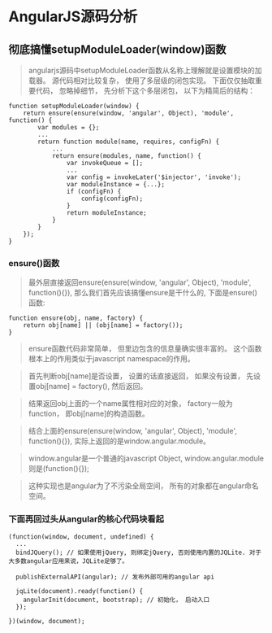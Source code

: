 AngularJS源码分析
=================


彻底搞懂setupModuleLoader(window)函数
----------------------------------------
> angularjs源码中setupModuleLoader函数从名称上理解就是设置模块的加载器。 源代码相对比较复杂， 使用了多层级的闭包实现。 下面仅仅抽取重要代码， 忽略掉细节， 先分析下这个多层闭包， 以下为精简后的结构：

```
function setupModuleLoader(window) {
    return ensure(ensure(window, 'angular', Object), 'module', function() {
        var modules = {};
        ...
        return function module(name, requires, configFn) {
            ...
            return ensure(modules, name, function() {
                var invokeQueue = [];
                ...
                var config = invokeLater('$injector', 'invoke');
                var moduleInstance = {...};
                if (configFn) {
                    config(configFn);
                }
                return moduleInstance;
            }
        }
    });
}
```
### ensure()函数
> 最外层直接返回ensure(ensure(window, 'angular', Object), 'module', function(){}), 那么我们首先应该搞懂ensure是干什么的, 下面是ensure()函数:

```
function ensure(obj, name, factory) {
    return obj[name] || (obj[name] = factory());
}
```

> ensure函数代码非常简单， 但里边包含的信息量确实很丰富的。 这个函数根本上的作用类似于javascript namespace的作用。

> 首先判断obj[name]是否设置， 设置的话直接返回， 如果没有设置， 先设置obj[name] = factory(), 然后返回。

> 结果返回obj上面的一个name属性相对应的对象， factory一般为function， 即obj[name]的构造函数。

> 结合上面的ensure(ensure(window, 'angular', Object), 'module', function(){}), 实际上返回的是window.angular.module。

> window.angular是一个普通的javascript Object, window.angular.module则是(function(){}); 

> 这种实现也是angular为了不污染全局空间， 所有的对象都在angular命名空间。


### 下面再回过头从angular的核心代码块看起

```
(function(window, document, undefined) {
  ...
  bindJQuery(); // 如果使用jQuery, 则绑定jQuery, 否则使用内置的JQLite. 对于大多数angular应用来说，JQLite足够了。

  publishExternalAPI(angular); // 发布外部可用的angular api

  jqLite(document).ready(function() {
    angularInit(document, bootstrap); // 初始化， 启动入口
  });

})(window, document);
```
